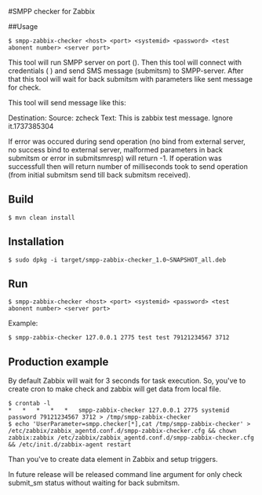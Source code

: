 #SMPP checker for Zabbix

##Usage

```
$ smpp-zabbix-checker <host> <port> <systemid> <password> <test abonent number> <server port>
```

This tool will run SMPP server on port (<server port>). Then this tool will connect with credentials ( <host> <port> <systemid> <password>) and send SMS message (submitsm) to SMPP-server. After that this tool will wait for back submitsm with parameters like sent message for check.

This tool will send message like this:

Destination: <test abonent number>
Source: zcheck
Text: This is zabbix test message. Ignore it.1737385304

If error was occured during send operation (no bind from external server, no success bind to external server, malformed parameters in back submitsm or error in submitsmresp) will return -1. If operation was successfull then will return number of milliseconds took to send operation (from initial submitsm send till back submitsm received).

## Build

```
$ mvn clean install
```

## Installation

```
$ sudo dpkg -i target/smpp-zabbix-checker_1.0~SNAPSHOT_all.deb
```

## Run

```
$ smpp-zabbix-checker <host> <port> <systemid> <password> <test abonent number> <server port>
```

Example:
```
$ smpp-zabbix-checker 127.0.0.1 2775 test test 79121234567 3712
```

## Production example

By default Zabbix will wait for 3 seconds for task execution. So, you've to create cron to make check and zabbix will get data from local file.

```
$ crontab -l
*	*	*	*	*	smpp-zabbix-checker 127.0.0.1 2775 systemid password 79121234567 3712 > /tmp/smpp-zabbix-checker
$ echo 'UserParameter=smpp.checker[*],cat /tmp/smpp-zabbix-checker' > /etc/zabbix/zabbix_agentd.conf.d/smpp-zabbix-checker.cfg && chown zabbix:zabbix /etc/zabbix/zabbix_agentd.conf.d/smpp-zabbix-checker.cfg && /etc/init.d/zabbix-agent restart
```

Than you've to create data element in Zabbix and setup triggers.

In future release will be released command line argument for only check submit_sm status without waiting for back submitsm.
